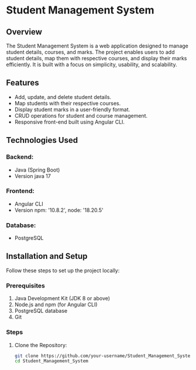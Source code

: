 # Student Management System

## Overview
The Student Management System is a web application designed to manage student details, courses, and marks. The project enables users to add student details, map them with respective courses, and display their marks efficiently. It is built with a focus on simplicity, usability, and scalability.

## Features
- Add, update, and delete student details.
- Map students with their respective courses.
- Display student marks in a user-friendly format.
- CRUD operations for student and course management.
- Responsive front-end built using Angular CLI.

## Technologies Used
### Backend:
- Java (Spring Boot)
- Version
  java 17

### Frontend:
- Angular CLI
- Version
  npm: '10.8.2',
  node: '18.20.5'

### Database:
- PostgreSQL

## Installation and Setup
Follow these steps to set up the project locally:

### Prerequisites
1. Java Development Kit (JDK 8 or above)
2. Node.js and npm (for Angular CLI)
3. PostgreSQL database
4. Git

### Steps
1. Clone the Repository:
   ```bash
   git clone https://github.com/your-username/Student_Management_System.git
   cd Student_Management_System

